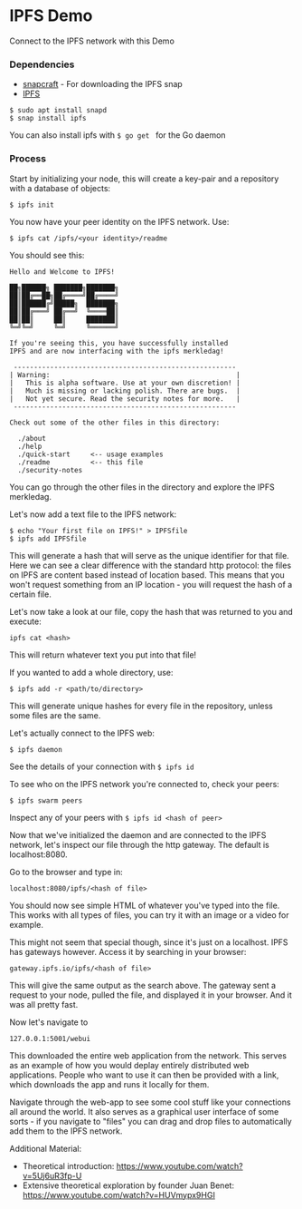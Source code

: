 # IPFS Demo

Connect to the IPFS network with this Demo

### Dependencies

- [snapcraft](https://snapcraft.io/)
 \- For downloading the IPFS snap
- [IPFS](https://ipfs.io/)

```
$ sudo apt install snapd
$ snap install ipfs
```

You can also install ipfs with `$ go get ` for the Go daemon

### Process

Start by initializing your node, this will create a key-pair and a repository with a database of objects:
```
$ ipfs init
```

You now have your peer identity on the IPFS network. Use:

```
$ ipfs cat /ipfs/<your identity>/readme
```
You should see this:
```
Hello and Welcome to IPFS!

██╗██████╗ ███████╗███████╗
██║██╔══██╗██╔════╝██╔════╝
██║██████╔╝█████╗  ███████╗
██║██╔═══╝ ██╔══╝  ╚════██║
██║██║     ██║     ███████║
╚═╝╚═╝     ╚═╝     ╚══════╝

If you're seeing this, you have successfully installed
IPFS and are now interfacing with the ipfs merkledag!

 -------------------------------------------------------
| Warning:                                              |
|   This is alpha software. Use at your own discretion! |
|   Much is missing or lacking polish. There are bugs.  |
|   Not yet secure. Read the security notes for more.   |
 -------------------------------------------------------

Check out some of the other files in this directory:

  ./about
  ./help
  ./quick-start     <-- usage examples
  ./readme          <-- this file
  ./security-notes
```
You can go through the other files in the directory and explore the IPFS merkledag.

Let's now add a text file to the IPFS network:
```
$ echo "Your first file on IPFS!" > IPFSfile
$ ipfs add IPFSfile
```
This will generate a hash that will serve as the unique identifier for that file. Here we can see a clear difference with the standard http protocol: the files on IPFS are content based instead of location based. This means that you won't request something from an IP location - you will request the hash of a certain file.

Let's now take a look at our file, copy the hash that was returned to you and execute:
```
ipfs cat <hash>
```
This will return whatever text you put into that file!

If you wanted to add a whole directory, use:
```
$ ipfs add -r <path/to/directory>
```
This will generate unique hashes for every file in the repository, unless some files are the same.

Let's actually connect to the IPFS web:
```
$ ipfs daemon
```
See the details of your connection with `$ ipfs id`

To see who on the IPFS network you're connected to, check your peers:
```
$ ipfs swarm peers
```
Inspect any of your peers with `$ ipfs id <hash of peer>`

Now that we've initialized the daemon and are connected to the IPFS network, let's inspect our file through the http gateway. The default is localhost:8080.

Go to the browser and type in:
```
localhost:8080/ipfs/<hash of file>
```
You should now see simple HTML of whatever you've typed into the file. This works with all types of files, you can try it with an image or a video for example.

This might not seem that special though, since it's just on a localhost. IPFS has gateways however. Access it by searching in your browser:
```
gateway.ipfs.io/ipfs/<hash of file>
```
This will give the same output as the search above. The gateway sent a request to your node, pulled the file, and displayed it in your browser. And it was all pretty fast.

Now let's navigate to
```
127.0.0.1:5001/webui
```
This downloaded the entire web application from the network. This serves as an example of how you would deplay entirely distributed web applications. People who want to use it can then be provided with a link, which downloads the app and runs it locally for them.

Navigate through the web-app to see some cool stuff like your connections all around the world. It also serves as a graphical user interface of some sorts - if you navigate to "files" you can drag and drop files to automatically add them to the IPFS network.

Additional Material:
- Theoretical introduction: https://www.youtube.com/watch?v=5Uj6uR3fp-U
- Extensive theoretical exploration by founder Juan Benet: https://www.youtube.com/watch?v=HUVmypx9HGI


